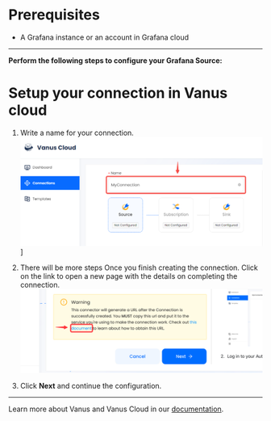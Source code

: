 #  
# Prerequisites

- A Grafana instance or an account in Grafana cloud

---

**Perform the following steps to configure your Grafana Source:**

# Setup your connection in Vanus cloud 

1.  Write a name for your connection.
    ![img.png](images/1..png)]
2. There will be more steps Once you finish creating the connection. Click on the link to open a new page with the details on completing the connection.
   ![](images/warning.png)

3. Click **Next** and continue the configuration.

---

Learn more about Vanus and Vanus Cloud in our [documentation](https://docs.vanus.ai).
